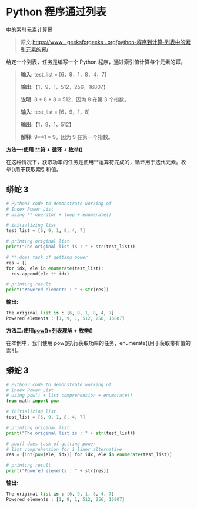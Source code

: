 # Python 程序通过列表

中的索引元素计算幂

> 原文:[https://www . geeksforgeeks . org/python-程序到计算-列表中的索引元素的幂/](https://www.geeksforgeeks.org/python-program-to-compute-the-power-by-index-element-in-list/)

给定一个列表，任务是编写一个 Python 程序，通过索引值计算每个元素的幂。

> **输入:** test_list = [6，9，1，8，4，7]
> 
> **输出:**【1，9，1，512，256，16807】
> 
> **说明:** 8 * 8 * 8 = 512，因为 8 在第 3 个指数。
> 
> **输入:** test_list = [6，9，1，8]
> 
> **输出:**【1，9，1，512】
> 
> **解释:** 9**1 = 9，因为 9 在第一个指数。

**方法一:使用** [****符**](https://www.geeksforgeeks.org/python-operators/) **+** [**循环**](https://www.geeksforgeeks.org/loops-in-python/) **+** [**枚举()**](https://www.geeksforgeeks.org/enumerate-in-python/)

在这种情况下，获取功率的任务是使用**运算符完成的，循环用于迭代元素。枚举()用于获取索引和值。

## 蟒蛇 3

```py
# Python3 code to demonstrate working of
# Index Power List
# Using ** operator + loop + enumerate()

# initializing list
test_list = [6, 9, 1, 8, 4, 7]

# printing original list
print("The original list is : " + str(test_list))

# ** does task of getting power
res = []
for idx, ele in enumerate(test_list):
  res.append(ele ** idx)

# printing result
print("Powered elements : " + str(res))
```

**输出:**

```py
The original list is : [6, 9, 1, 8, 4, 7]
Powered elements : [1, 9, 1, 512, 256, 16807]
```

**方法二:使用**[**pow()**](https://www.geeksforgeeks.org/pow-in-python/)**+**[**列表理解**](https://www.geeksforgeeks.org/python-list-comprehension-and-slicing/) **+** [**枚举()**](https://www.geeksforgeeks.org/enumerate-in-python/)

在本例中，我们使用 pow()执行获取功率的任务，enumerate()用于获取带有值的索引。

## 蟒蛇 3

```py
# Python3 code to demonstrate working of
# Index Power List
# Using pow() + list comprehension + enumerate()
from math import pow

# initializing list
test_list = [6, 9, 1, 8, 4, 7]

# printing original list
print("The original list is : " + str(test_list))

# pow() does task of getting power
# list comprehension for 1 liner alternative
res = [int(pow(ele, idx)) for idx, ele in enumerate(test_list)]

# printing result
print("Powered elements : " + str(res))
```

**输出:**

```py
The original list is : [6, 9, 1, 8, 4, 7]
Powered elements : [1, 9, 1, 512, 256, 16807]
```